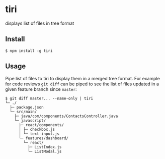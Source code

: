 # tiri

displays list of files in tree format

## Install

```
$ npm install -g tiri
```

## Usage

Pipe list of files to tiri to display them in a merged tree format. For example
for code reviews `git diff` can be piped to see the list of files updated in a
given feature branch since `master`:

```
$ git diff master... --name-only | tiri
└─ ./
  ├─ package.json
  └─ src/main/
    ├─ java/com/components/ContactsController.java
    └─ javascript/
      ├─ react/components/
      │ ├─ checkbox.js
      │ └─ text-input.js
      └─ features/dashboard/
        └─ react/
          ├─ ListIndex.js
          └─ ListModal.js
```

